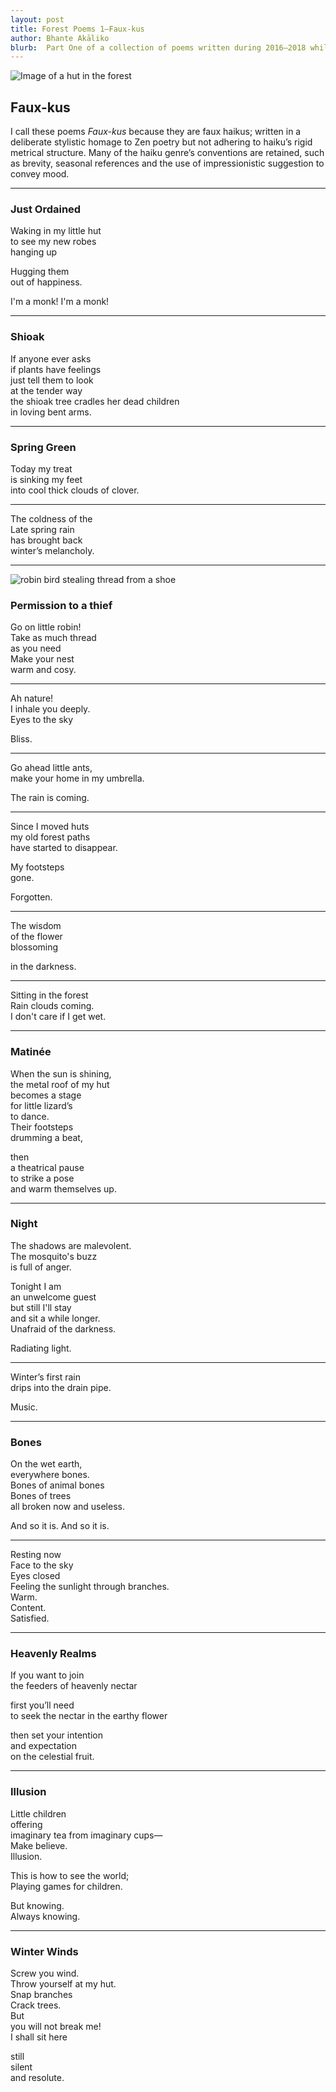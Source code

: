 ```yaml
---
layout: post
title: Forest Poems 1—Faux-kus
author: Bhante Akāliko
blurb:  Part One of a collection of poems written during 2016–2018 whilst residing at Bodhinyana Monastery in Serpentine, Western Australia. Inspired by the poems of the senior nuns and monks from the <i>Therīgāthā</i> and <i>Theragāthā</i>, as well as the later Chan and Zen literary traditions, these poems are a homage to the ideal of the rustic solitude of a forest monastic. They explore themes of impermanence, death, melancholy, as well as the joys and struggles of meditation.   
---
```


<img alt="Image of a hut in the forest" src="https://raw.githubusercontent.com/lokanta/lokanta.github.io/master/hut2.jpg">

## Faux-kus

I call these poems *Faux-kus* because they are faux haikus; written in a deliberate stylistic homage to Zen poetry but not adhering to haiku’s rigid metrical structure. Many of the haiku genre’s conventions are retained, such as brevity, seasonal references and the use of impressionistic suggestion to convey mood. 

<hr>

<section class="poetry">


<article class="poem">
<h3>Just Ordained</h3>

<p>Waking in my little hut<br> 
to see my new robes<br>
hanging up</p>

<p>Hugging them<br> 
out of happiness.</p>

<p>I'm a monk! I'm a monk!</p>

</article>
<hr>



<article class="poem">
<h3>Shioak</h3>

<p>If anyone ever asks<br>
if plants have feelings<br>
just tell them to look<br>
at the tender way<br> 
the shioak tree cradles her dead children<br>
in loving bent arms.</p>

</article>
<hr>



<article class="poem">
<h3>Spring Green </h3>

<p>Today my treat<br> 
is sinking my feet<br> 
into cool thick clouds of clover.</p>

<hr>

<p>The coldness of the<br> 
Late spring rain<br> 
has brought back<br>
winter’s melancholy.</p>

<hr>
</article>
<img alt="robin bird stealing thread from a shoe" src="https://raw.githubusercontent.com/lokanta/lokanta.github.io/master/robin%20thief.jpg">
  
<article class="poem">
<h3>Permission to a thief</h3>

<p>Go on little robin!<br> 
Take as much thread<br> 
as you need<br> 
Make your nest<br> 
warm and cosy.</p>

<hr>

<p>Ah nature!<br> 
I inhale you deeply.<br>
Eyes to the sky</p>

<p>Bliss.</p>

<hr>

<p>Go ahead little ants,<br> 
make your home in my umbrella. </p>

<p>The rain is coming.</p>

<hr>

<p>Since I moved huts<br> 
my old forest paths<br> 
have started to disappear. </p>

<p>My footsteps<br> 
gone. </p>

<p>Forgotten.</p>

<hr>

<p>The wisdom<br> 
of the flower<br>
blossoming</p>

<p>in the darkness.</p>

<hr>

<p>Sitting in the forest<br>
Rain clouds coming.<br> 
I don't care if I get wet.</p>
</article>
<hr>

<article class="poem">
<h3>Matinée</h3>

<p>When the sun is shining,<br>
the metal roof of my hut <br>
becomes a stage<br> 
for little lizard’s<br>
to dance.<br> 
Their footsteps<br> 
drumming a beat, </p>

<p>then<br> 
a theatrical pause<br> 
to strike a pose<br>
and warm themselves up.</p>
</article>
<hr>



<article class="poem">
<h3>Night</h3>

<p>The shadows are malevolent.<br> 
The mosquito's buzz<br>
is full of anger.</p>

<p>Tonight I am<br> 
an unwelcome guest<br>
but still I'll stay<br> 
and sit a while longer.<br>
Unafraid of the darkness. </p>

<p>Radiating light.</p>

<hr>

<p>Winter’s first rain<br> 
drips into the drain pipe.</p>

<p>Music.</p>
</article>
<hr>



<article class="poem">
<h3>Bones</h3>

<p>On the wet earth,<br> 
everywhere bones.<br> 
Bones of animal bones<br>
Bones of trees<br>
all broken now and useless. </p>

<p>And so it is. And so it is.</p>

<hr>

<p>Resting now<br> 
Face to the sky<br> 
Eyes closed<br>
Feeling the sunlight through branches.<br>
Warm.<br> 
Content.<br> 
Satisfied.</p>
</article>
<hr>



<article class="poem">
<h3>Heavenly Realms</h3>

<p>If you want to join<br> 
the feeders of heavenly nectar</p>

<p>first you’ll need<br>
to seek the nectar in the earthy flower</p>

<p>then set your intention<br>
and expectation<br> 
on the celestial fruit.</p>
</article>
<hr>



<article class="poem">
<h3>Illusion</h3>

<p>Little children<br> 
offering<br> 
imaginary tea from imaginary cups—<br>
Make believe.<br>
Illusion.</p>

<p>This is how to see the world;<br>
Playing games for children.</p>

<p>But knowing.<br> 
Always knowing.</p>
</article>
<hr>



<article class="poem">
<h3>Winter Winds</h3>

<p>Screw you wind.<br> 
Throw yourself at my hut.<br> 
Snap branches<br>
Crack trees.<br>
But<br> 
you will not break me!<br> 
I shall sit here </p>

<p>still<br> 
silent<br> 
and resolute. </p>
</article>
</section>
